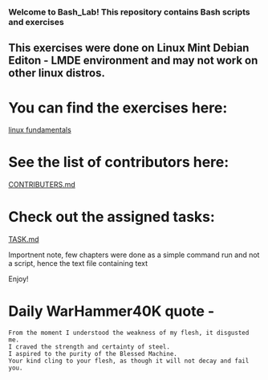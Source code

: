 ### Welcome to **Bash_Lab**! This repository contains Bash scripts and exercises

## This exercises were done on Linux Mint Debian Editon - LMDE environment and may not work on other linux distros.

# You can find the exercises here:
[linux fundamentals](https://linux-training.be/)

# See the list of contributors here:  
[CONTRIBUTERS.md](CONTRIBUTERS.md)

# Check out the assigned tasks:  
[TASK.md](TASK.md)

Importnent note, few chapters were done as a simple command run and not a script, hence the text file containing text


Enjoy!

# Daily WarHammer40K quote - 

```
From the moment I understood the weakness of my flesh, it disgusted me.
I craved the strength and certainty of steel. 
I aspired to the purity of the Blessed Machine.
Your kind cling to your flesh, as though it will not decay and fail you.
```
